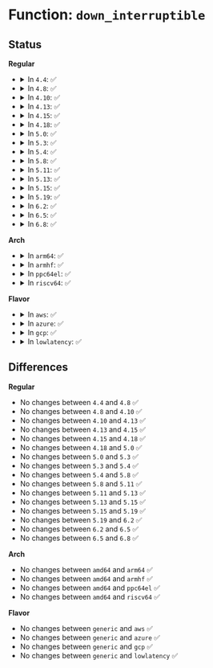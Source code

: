 # Function: <code>down_interruptible</code>

## Status
<b>Regular</b>
<ul>
<li>
<details>
<summary>In <code>4.4</code>: ✅</summary>

```c
int down_interruptible(struct semaphore *sem);
```

**Collision:** Unique Global

**Inline:** No

**Transformation:** False

**Instances:**

```
In kernel/locking/semaphore.c (ffffffff810c9e30)
Location: kernel/locking/semaphore.c:75
Inline: False
```
**Symbols:**

```
ffffffff810c9e30-ffffffff810c9e84: down_interruptible (STB_GLOBAL)
```
</details>
</li>
<li>
<details>
<summary>In <code>4.8</code>: ✅</summary>

```c
int down_interruptible(struct semaphore *sem);
```

**Collision:** Unique Global

**Inline:** No

**Transformation:** False

**Instances:**

```
In kernel/locking/semaphore.c (ffffffff810ce7b0)
Location: kernel/locking/semaphore.c:75
Inline: False
```
**Symbols:**

```
ffffffff810ce7b0-ffffffff810ce804: down_interruptible (STB_GLOBAL)
```
</details>
</li>
<li>
<details>
<summary>In <code>4.10</code>: ✅</summary>

```c
int down_interruptible(struct semaphore *sem);
```

**Collision:** Unique Global

**Inline:** No

**Transformation:** False

**Instances:**

```
In kernel/locking/semaphore.c (ffffffff810d53f0)
Location: kernel/locking/semaphore.c:75
Inline: False
Direct callers:
  - drivers/firmware/efi/vars.c:efivars_unregister
  - drivers/firmware/efi/vars.c:efivar_entry_set_get_size
  - drivers/firmware/efi/vars.c:efivar_entry_get
  - drivers/firmware/efi/vars.c:efivar_entry_size
  - drivers/firmware/efi/vars.c:efivar_entry_set_safe
  - drivers/firmware/efi/vars.c:efivar_entry_set
  - drivers/firmware/efi/vars.c:efivar_entry_remove
  - drivers/firmware/efi/vars.c:efivar_entry_add
  - drivers/firmware/efi/vars.c:efivar_init
  - drivers/firmware/efi/vars.c:efivar_init
  - drivers/firmware/efi/vars.c:efivar_init
  - drivers/firmware/efi/vars.c:efivar_init
  - drivers/firmware/efi/vars.c:efivar_init
  - drivers/firmware/efi/runtime-wrappers.c:virt_efi_reset_system
```
**Symbols:**

```
ffffffff810d53f0-ffffffff810d5444: down_interruptible (STB_GLOBAL)
```
</details>
</li>
<li>
<details>
<summary>In <code>4.13</code>: ✅</summary>

```c
int down_interruptible(struct semaphore *sem);
```

**Collision:** Unique Global

**Inline:** No

**Transformation:** False

**Instances:**

```
In kernel/locking/semaphore.c (ffffffff810d43c0)
Location: kernel/locking/semaphore.c:76
Inline: False
Direct callers:
  - drivers/firmware/efi/vars.c:efivars_unregister
  - drivers/firmware/efi/vars.c:efivar_entry_set_get_size
  - drivers/firmware/efi/vars.c:efivar_entry_get
  - drivers/firmware/efi/vars.c:efivar_entry_size
  - drivers/firmware/efi/vars.c:efivar_entry_set_safe
  - drivers/firmware/efi/vars.c:efivar_entry_set
  - drivers/firmware/efi/vars.c:efivar_entry_remove
  - drivers/firmware/efi/vars.c:efivar_entry_add
  - drivers/firmware/efi/vars.c:efivar_init
  - drivers/firmware/efi/vars.c:efivar_init
  - drivers/firmware/efi/vars.c:efivar_init
  - drivers/firmware/efi/vars.c:efivar_init
  - drivers/firmware/efi/runtime-wrappers.c:virt_efi_reset_system
```
**Symbols:**

```
ffffffff810d43c0-ffffffff810d4414: down_interruptible (STB_GLOBAL)
```
</details>
</li>
<li>
<details>
<summary>In <code>4.15</code>: ✅</summary>

```c
int down_interruptible(struct semaphore *sem);
```

**Collision:** Unique Global

**Inline:** No

**Transformation:** False

**Instances:**

```
In kernel/locking/semaphore.c (ffffffff810dc380)
Location: kernel/locking/semaphore.c:76
Inline: False
Direct callers:
  - drivers/firmware/efi/vars.c:efivars_unregister
  - drivers/firmware/efi/vars.c:efivar_entry_set_get_size
  - drivers/firmware/efi/vars.c:efivar_entry_get
  - drivers/firmware/efi/vars.c:efivar_entry_size
  - drivers/firmware/efi/vars.c:efivar_entry_set_safe
  - drivers/firmware/efi/vars.c:efivar_entry_set
  - drivers/firmware/efi/vars.c:efivar_entry_remove
  - drivers/firmware/efi/vars.c:efivar_entry_add
  - drivers/firmware/efi/vars.c:efivar_init
  - drivers/firmware/efi/vars.c:efivar_init
  - drivers/firmware/efi/vars.c:efivar_init
  - drivers/firmware/efi/vars.c:efivar_init
  - drivers/firmware/efi/runtime-wrappers.c:virt_efi_reset_system
```
**Symbols:**

```
ffffffff810dc380-ffffffff810dc3d4: down_interruptible (STB_GLOBAL)
```
</details>
</li>
<li>
<details>
<summary>In <code>4.18</code>: ✅</summary>

```c
int down_interruptible(struct semaphore *sem);
```

**Collision:** Unique Global

**Inline:** No

**Transformation:** False

**Instances:**

```
In kernel/locking/semaphore.c (ffffffff810e4960)
Location: kernel/locking/semaphore.c:76
Inline: False
Direct callers:
  - drivers/firmware/efi/vars.c:efivars_unregister
  - drivers/firmware/efi/vars.c:efivar_entry_set_get_size
  - drivers/firmware/efi/vars.c:efivar_entry_get
  - drivers/firmware/efi/vars.c:efivar_entry_size
  - drivers/firmware/efi/vars.c:efivar_entry_set_safe
  - drivers/firmware/efi/vars.c:efivar_entry_set
  - drivers/firmware/efi/vars.c:efivar_entry_remove
  - drivers/firmware/efi/vars.c:efivar_entry_add
  - drivers/firmware/efi/vars.c:efivar_init
  - drivers/firmware/efi/vars.c:efivar_init
  - drivers/firmware/efi/vars.c:efivar_init
  - drivers/firmware/efi/vars.c:efivar_init
  - drivers/firmware/efi/vars.c:efivar_init
  - drivers/firmware/efi/runtime-wrappers.c:virt_efi_reset_system
```
**Symbols:**

```
ffffffff810e4960-ffffffff810e49b4: down_interruptible (STB_GLOBAL)
```
</details>
</li>
<li>
<details>
<summary>In <code>5.0</code>: ✅</summary>

```c
int down_interruptible(struct semaphore *sem);
```

**Collision:** Unique Global

**Inline:** No

**Transformation:** False

**Instances:**

```
In kernel/locking/semaphore.c (ffffffff810eff50)
Location: kernel/locking/semaphore.c:76
Inline: False
Direct callers:
  - kernel/seccomp.c:seccomp_notify_ioctl
  - fs/pstore/platform.c:pstore_dump
  - drivers/firmware/efi/vars.c:efivars_unregister
  - drivers/firmware/efi/vars.c:efivar_entry_set_get_size
  - drivers/firmware/efi/vars.c:efivar_entry_get
  - drivers/firmware/efi/vars.c:efivar_entry_size
  - drivers/firmware/efi/vars.c:efivar_entry_set_safe
  - drivers/firmware/efi/vars.c:efivar_entry_set
  - drivers/firmware/efi/vars.c:efivar_entry_remove
  - drivers/firmware/efi/vars.c:efivar_entry_add
  - drivers/firmware/efi/vars.c:efivar_init
  - drivers/firmware/efi/vars.c:efivar_init
  - drivers/firmware/efi/vars.c:efivar_init
  - drivers/firmware/efi/vars.c:efivar_init
  - drivers/firmware/efi/vars.c:efivar_init
  - drivers/firmware/efi/runtime-wrappers.c:virt_efi_query_capsule_caps
  - drivers/firmware/efi/runtime-wrappers.c:virt_efi_update_capsule
  - drivers/firmware/efi/runtime-wrappers.c:virt_efi_reset_system
  - drivers/firmware/efi/runtime-wrappers.c:virt_efi_get_next_high_mono_count
  - drivers/firmware/efi/runtime-wrappers.c:virt_efi_query_variable_info
  - drivers/firmware/efi/runtime-wrappers.c:virt_efi_set_variable
  - drivers/firmware/efi/runtime-wrappers.c:virt_efi_get_next_variable
  - drivers/firmware/efi/runtime-wrappers.c:virt_efi_get_variable
  - drivers/firmware/efi/runtime-wrappers.c:virt_efi_set_wakeup_time
  - drivers/firmware/efi/runtime-wrappers.c:virt_efi_get_wakeup_time
  - drivers/firmware/efi/runtime-wrappers.c:virt_efi_set_time
  - drivers/firmware/efi/runtime-wrappers.c:virt_efi_get_time
```
**Symbols:**

```
ffffffff810eff50-ffffffff810effa4: down_interruptible (STB_GLOBAL)
```
</details>
</li>
<li>
<details>
<summary>In <code>5.3</code>: ✅</summary>

```c
int down_interruptible(struct semaphore *sem);
```

**Collision:** Unique Global

**Inline:** No

**Transformation:** False

**Instances:**

```
In kernel/locking/semaphore.c (ffffffff810f7a30)
Location: kernel/locking/semaphore.c:75
Inline: False
Direct callers:
  - kernel/seccomp.c:seccomp_notify_ioctl
  - fs/pstore/platform.c:pstore_dump
  - drivers/firmware/efi/vars.c:efivars_unregister
  - drivers/firmware/efi/vars.c:efivar_entry_set_get_size
  - drivers/firmware/efi/vars.c:efivar_entry_get
  - drivers/firmware/efi/vars.c:efivar_entry_size
  - drivers/firmware/efi/vars.c:efivar_entry_set_safe
  - drivers/firmware/efi/vars.c:efivar_entry_set
  - drivers/firmware/efi/vars.c:efivar_entry_remove
  - drivers/firmware/efi/vars.c:efivar_entry_add
  - drivers/firmware/efi/vars.c:efivar_init
  - drivers/firmware/efi/vars.c:efivar_init
  - drivers/firmware/efi/vars.c:efivar_init
  - drivers/firmware/efi/vars.c:efivar_init
  - drivers/firmware/efi/vars.c:efivar_init
  - drivers/firmware/efi/runtime-wrappers.c:virt_efi_query_capsule_caps
  - drivers/firmware/efi/runtime-wrappers.c:virt_efi_update_capsule
  - drivers/firmware/efi/runtime-wrappers.c:virt_efi_reset_system
  - drivers/firmware/efi/runtime-wrappers.c:virt_efi_get_next_high_mono_count
  - drivers/firmware/efi/runtime-wrappers.c:virt_efi_query_variable_info
  - drivers/firmware/efi/runtime-wrappers.c:virt_efi_set_variable
  - drivers/firmware/efi/runtime-wrappers.c:virt_efi_get_next_variable
  - drivers/firmware/efi/runtime-wrappers.c:virt_efi_get_variable
  - drivers/firmware/efi/runtime-wrappers.c:virt_efi_set_wakeup_time
  - drivers/firmware/efi/runtime-wrappers.c:virt_efi_get_wakeup_time
  - drivers/firmware/efi/runtime-wrappers.c:virt_efi_set_time
  - drivers/firmware/efi/runtime-wrappers.c:virt_efi_get_time
```
**Symbols:**

```
ffffffff810f7a30-ffffffff810f7a8a: down_interruptible (STB_GLOBAL)
```
</details>
</li>
<li>
<details>
<summary>In <code>5.4</code>: ✅</summary>

```c
int down_interruptible(struct semaphore *sem);
```

**Collision:** Unique Global

**Inline:** No

**Transformation:** False

**Instances:**

```
In kernel/locking/semaphore.c (ffffffff81103860)
Location: kernel/locking/semaphore.c:75
Inline: False
Direct callers:
  - arch/x86/platform/uv/bios_uv.c:uv_bios_call_irqsave
  - arch/x86/platform/uv/bios_uv.c:uv_bios_call
  - kernel/seccomp.c:seccomp_notify_ioctl
  - fs/pstore/platform.c:pstore_dump
  - drivers/firmware/efi/vars.c:efivars_unregister
  - drivers/firmware/efi/vars.c:efivar_entry_set_get_size
  - drivers/firmware/efi/vars.c:efivar_entry_get
  - drivers/firmware/efi/vars.c:efivar_entry_size
  - drivers/firmware/efi/vars.c:efivar_entry_set_safe
  - drivers/firmware/efi/vars.c:efivar_entry_set
  - drivers/firmware/efi/vars.c:efivar_entry_remove
  - drivers/firmware/efi/vars.c:efivar_entry_add
  - drivers/firmware/efi/vars.c:efivar_init
  - drivers/firmware/efi/vars.c:efivar_init
  - drivers/firmware/efi/vars.c:efivar_init
  - drivers/firmware/efi/vars.c:efivar_init
  - drivers/firmware/efi/vars.c:efivar_init
  - drivers/firmware/efi/runtime-wrappers.c:virt_efi_query_capsule_caps
  - drivers/firmware/efi/runtime-wrappers.c:virt_efi_update_capsule
  - drivers/firmware/efi/runtime-wrappers.c:virt_efi_reset_system
  - drivers/firmware/efi/runtime-wrappers.c:virt_efi_get_next_high_mono_count
  - drivers/firmware/efi/runtime-wrappers.c:virt_efi_query_variable_info
  - drivers/firmware/efi/runtime-wrappers.c:virt_efi_set_variable
  - drivers/firmware/efi/runtime-wrappers.c:virt_efi_get_next_variable
  - drivers/firmware/efi/runtime-wrappers.c:virt_efi_get_variable
  - drivers/firmware/efi/runtime-wrappers.c:virt_efi_set_wakeup_time
  - drivers/firmware/efi/runtime-wrappers.c:virt_efi_get_wakeup_time
  - drivers/firmware/efi/runtime-wrappers.c:virt_efi_set_time
  - drivers/firmware/efi/runtime-wrappers.c:virt_efi_get_time
```
**Symbols:**

```
ffffffff81103860-ffffffff811038ba: down_interruptible (STB_GLOBAL)
```
</details>
</li>
<li>
<details>
<summary>In <code>5.8</code>: ✅</summary>

```c
int down_interruptible(struct semaphore *sem);
```

**Collision:** Unique Global

**Inline:** No

**Transformation:** False

**Instances:**

```
In kernel/locking/semaphore.c (ffffffff8110e3b0)
Location: kernel/locking/semaphore.c:75
Inline: False
Direct callers:
  - arch/x86/platform/uv/bios_uv.c:uv_bios_set_legacy_vga_target
  - arch/x86/platform/uv/bios_uv.c:uv_bios_freq_base
  - kernel/seccomp.c:seccomp_notify_recv
  - fs/pstore/platform.c:pstore_dump
  - drivers/firmware/efi/vars.c:efivars_unregister
  - drivers/firmware/efi/vars.c:efivar_entry_set_get_size
  - drivers/firmware/efi/vars.c:efivar_entry_get
  - drivers/firmware/efi/vars.c:efivar_entry_size
  - drivers/firmware/efi/vars.c:efivar_entry_set_safe
  - drivers/firmware/efi/vars.c:efivar_entry_set
  - drivers/firmware/efi/vars.c:efivar_entry_delete
  - drivers/firmware/efi/vars.c:efivar_entry_remove
  - drivers/firmware/efi/vars.c:efivar_entry_add
  - drivers/firmware/efi/vars.c:efivar_init
  - drivers/firmware/efi/vars.c:efivar_init
  - drivers/firmware/efi/vars.c:efivar_init
  - drivers/firmware/efi/vars.c:efivar_init
  - drivers/firmware/efi/vars.c:efivar_init
  - drivers/firmware/efi/runtime-wrappers.c:virt_efi_query_capsule_caps
  - drivers/firmware/efi/runtime-wrappers.c:virt_efi_update_capsule
  - drivers/firmware/efi/runtime-wrappers.c:virt_efi_reset_system
  - drivers/firmware/efi/runtime-wrappers.c:virt_efi_query_variable_info
  - drivers/firmware/efi/runtime-wrappers.c:virt_efi_set_variable
  - drivers/firmware/efi/runtime-wrappers.c:virt_efi_set_wakeup_time
```
**Symbols:**

```
ffffffff8110e3b0-ffffffff8110e40a: down_interruptible (STB_GLOBAL)
```
</details>
</li>
<li>
<details>
<summary>In <code>5.11</code>: ✅</summary>

```c
int down_interruptible(struct semaphore *sem);
```

**Collision:** Unique Global

**Inline:** No

**Transformation:** False

**Instances:**

```
In kernel/locking/semaphore.c (ffffffff8110b670)
Location: kernel/locking/semaphore.c:75
Inline: False
Direct callers:
  - arch/x86/platform/uv/bios_uv.c:uv_bios_get_pci_topology
  - arch/x86/platform/uv/bios_uv.c:uv_bios_get_geoinfo
  - arch/x86/platform/uv/bios_uv.c:uv_bios_enum_ports
  - arch/x86/platform/uv/bios_uv.c:uv_bios_enum_objs
  - arch/x86/platform/uv/bios_uv.c:uv_bios_obj_count
  - arch/x86/platform/uv/bios_uv.c:uv_bios_install_heap
  - arch/x86/platform/uv/bios_uv.c:uv_bios_get_heapsize
  - arch/x86/platform/uv/bios_uv.c:uv_bios_get_master_nasid
  - arch/x86/platform/uv/bios_uv.c:uv_bios_set_legacy_vga_target
  - arch/x86/platform/uv/bios_uv.c:uv_bios_freq_base
  - kernel/seccomp.c:seccomp_notify_recv
  - fs/pstore/platform.c:pstore_dump
  - drivers/firmware/efi/vars.c:efivars_unregister
  - drivers/firmware/efi/vars.c:efivar_entry_set_get_size
  - drivers/firmware/efi/vars.c:efivar_entry_get
  - drivers/firmware/efi/vars.c:efivar_entry_size
  - drivers/firmware/efi/vars.c:efivar_entry_set_safe
  - drivers/firmware/efi/vars.c:efivar_entry_set
  - drivers/firmware/efi/vars.c:efivar_entry_delete
  - drivers/firmware/efi/vars.c:efivar_entry_remove
  - drivers/firmware/efi/vars.c:efivar_entry_add
  - drivers/firmware/efi/vars.c:efivar_init
  - drivers/firmware/efi/vars.c:efivar_init
  - drivers/firmware/efi/vars.c:efivar_init
  - drivers/firmware/efi/vars.c:efivar_init
  - drivers/firmware/efi/vars.c:efivar_init
  - drivers/firmware/efi/runtime-wrappers.c:virt_efi_query_capsule_caps
  - drivers/firmware/efi/runtime-wrappers.c:virt_efi_update_capsule
  - drivers/firmware/efi/runtime-wrappers.c:virt_efi_reset_system
  - drivers/firmware/efi/runtime-wrappers.c:virt_efi_query_variable_info
  - drivers/firmware/efi/runtime-wrappers.c:virt_efi_set_variable
  - drivers/firmware/efi/runtime-wrappers.c:virt_efi_set_wakeup_time
```
**Symbols:**

```
ffffffff8110b670-ffffffff8110b6ca: down_interruptible (STB_GLOBAL)
```
</details>
</li>
<li>
<details>
<summary>In <code>5.13</code>: ✅</summary>

```c
int down_interruptible(struct semaphore *sem);
```

**Collision:** Unique Global

**Inline:** No

**Transformation:** False

**Instances:**

```
In kernel/locking/semaphore.c (ffffffff8110d3d0)
Location: kernel/locking/semaphore.c:75
Inline: False
Direct callers:
  - arch/x86/platform/uv/bios_uv.c:uv_bios_get_pci_topology
  - arch/x86/platform/uv/bios_uv.c:uv_bios_get_geoinfo
  - arch/x86/platform/uv/bios_uv.c:uv_bios_enum_ports
  - arch/x86/platform/uv/bios_uv.c:uv_bios_enum_objs
  - arch/x86/platform/uv/bios_uv.c:uv_bios_obj_count
  - arch/x86/platform/uv/bios_uv.c:uv_bios_install_heap
  - arch/x86/platform/uv/bios_uv.c:uv_bios_get_heapsize
  - arch/x86/platform/uv/bios_uv.c:uv_bios_get_master_nasid
  - arch/x86/platform/uv/bios_uv.c:uv_bios_set_legacy_vga_target
  - arch/x86/platform/uv/bios_uv.c:uv_bios_freq_base
  - kernel/seccomp.c:seccomp_notify_recv
  - fs/pstore/platform.c:pstore_dump
  - drivers/firmware/efi/vars.c:efivars_unregister
  - drivers/firmware/efi/vars.c:efivar_entry_set_get_size
  - drivers/firmware/efi/vars.c:efivar_entry_get
  - drivers/firmware/efi/vars.c:efivar_entry_size
  - drivers/firmware/efi/vars.c:efivar_entry_set_safe
  - drivers/firmware/efi/vars.c:efivar_entry_set
  - drivers/firmware/efi/vars.c:efivar_entry_delete
  - drivers/firmware/efi/vars.c:efivar_entry_remove
  - drivers/firmware/efi/vars.c:efivar_entry_add
  - drivers/firmware/efi/vars.c:efivar_init
  - drivers/firmware/efi/vars.c:efivar_init
  - drivers/firmware/efi/vars.c:efivar_init
  - drivers/firmware/efi/vars.c:efivar_init
  - drivers/firmware/efi/vars.c:efivar_init
  - drivers/firmware/efi/runtime-wrappers.c:virt_efi_query_capsule_caps
  - drivers/firmware/efi/runtime-wrappers.c:virt_efi_update_capsule
  - drivers/firmware/efi/runtime-wrappers.c:virt_efi_reset_system
  - drivers/firmware/efi/runtime-wrappers.c:virt_efi_query_variable_info
  - drivers/firmware/efi/runtime-wrappers.c:virt_efi_set_variable
  - drivers/firmware/efi/runtime-wrappers.c:virt_efi_set_wakeup_time
```
**Symbols:**

```
ffffffff8110d3d0-ffffffff8110d42a: down_interruptible (STB_GLOBAL)
```
</details>
</li>
<li>
<details>
<summary>In <code>5.15</code>: ✅</summary>

```c
int down_interruptible(struct semaphore *sem);
```

**Collision:** Unique Global

**Inline:** No

**Transformation:** False

**Instances:**

```
In kernel/locking/semaphore.c (ffffffff8112cc00)
Location: kernel/locking/semaphore.c:76
Inline: False
Direct callers:
  - arch/x86/platform/uv/bios_uv.c:uv_bios_get_pci_topology
  - arch/x86/platform/uv/bios_uv.c:uv_bios_get_geoinfo
  - arch/x86/platform/uv/bios_uv.c:uv_bios_enum_ports
  - arch/x86/platform/uv/bios_uv.c:uv_bios_enum_objs
  - arch/x86/platform/uv/bios_uv.c:uv_bios_obj_count
  - arch/x86/platform/uv/bios_uv.c:uv_bios_install_heap
  - arch/x86/platform/uv/bios_uv.c:uv_bios_get_heapsize
  - arch/x86/platform/uv/bios_uv.c:uv_bios_get_master_nasid
  - arch/x86/platform/uv/bios_uv.c:uv_bios_set_legacy_vga_target
  - arch/x86/platform/uv/bios_uv.c:uv_bios_freq_base
  - kernel/seccomp.c:seccomp_notify_recv
  - fs/pstore/platform.c:pstore_dump
  - drivers/firmware/efi/vars.c:efivars_unregister
  - drivers/firmware/efi/vars.c:efivar_entry_set_get_size
  - drivers/firmware/efi/vars.c:efivar_entry_get
  - drivers/firmware/efi/vars.c:efivar_entry_size
  - drivers/firmware/efi/vars.c:efivar_entry_set_safe
  - drivers/firmware/efi/vars.c:efivar_entry_set
  - drivers/firmware/efi/vars.c:efivar_entry_delete
  - drivers/firmware/efi/vars.c:efivar_entry_remove
  - drivers/firmware/efi/vars.c:efivar_entry_add
  - drivers/firmware/efi/vars.c:efivar_init
  - drivers/firmware/efi/vars.c:efivar_init
  - drivers/firmware/efi/vars.c:efivar_init
  - drivers/firmware/efi/vars.c:efivar_init
  - drivers/firmware/efi/vars.c:efivar_init
  - drivers/firmware/efi/runtime-wrappers.c:virt_efi_query_capsule_caps
  - drivers/firmware/efi/runtime-wrappers.c:virt_efi_update_capsule
  - drivers/firmware/efi/runtime-wrappers.c:virt_efi_query_variable_info
  - drivers/firmware/efi/runtime-wrappers.c:virt_efi_set_variable
  - drivers/firmware/efi/runtime-wrappers.c:virt_efi_set_wakeup_time
```
**Symbols:**

```
ffffffff8112cc00-ffffffff8112cc62: down_interruptible (STB_GLOBAL)
```
</details>
</li>
<li>
<details>
<summary>In <code>5.19</code>: ✅</summary>

```c
int down_interruptible(struct semaphore *sem);
```

**Collision:** Unique Global

**Inline:** No

**Transformation:** False

**Instances:**

```
In kernel/locking/semaphore.c (ffffffff8114de90)
Location: kernel/locking/semaphore.c:77
Inline: False
Direct callers:
  - arch/x86/kernel/cpu/intel.c:split_lock_warn
  - arch/x86/platform/uv/bios_uv.c:uv_bios_get_pci_topology
  - arch/x86/platform/uv/bios_uv.c:uv_bios_get_geoinfo
  - arch/x86/platform/uv/bios_uv.c:uv_bios_enum_ports
  - arch/x86/platform/uv/bios_uv.c:uv_bios_enum_objs
  - arch/x86/platform/uv/bios_uv.c:uv_bios_obj_count
  - arch/x86/platform/uv/bios_uv.c:uv_bios_install_heap
  - arch/x86/platform/uv/bios_uv.c:uv_bios_get_heapsize
  - arch/x86/platform/uv/bios_uv.c:uv_bios_get_master_nasid
  - arch/x86/platform/uv/bios_uv.c:uv_bios_set_legacy_vga_target
  - arch/x86/platform/uv/bios_uv.c:uv_bios_freq_base
  - kernel/seccomp.c:seccomp_notify_recv
  - drivers/firmware/efi/vars.c:efivars_unregister
  - drivers/firmware/efi/vars.c:efivar_entry_set_get_size
  - drivers/firmware/efi/vars.c:efivar_entry_get
  - drivers/firmware/efi/vars.c:efivar_entry_size
  - drivers/firmware/efi/vars.c:efivar_entry_set_safe
  - drivers/firmware/efi/vars.c:efivar_entry_set
  - drivers/firmware/efi/vars.c:efivar_entry_delete
  - drivers/firmware/efi/vars.c:efivar_entry_remove
  - drivers/firmware/efi/vars.c:efivar_entry_add
  - drivers/firmware/efi/vars.c:efivar_init
  - drivers/firmware/efi/vars.c:efivar_init
  - drivers/firmware/efi/vars.c:efivar_init
  - drivers/firmware/efi/vars.c:efivar_init
  - drivers/firmware/efi/vars.c:efivar_init
  - drivers/firmware/efi/runtime-wrappers.c:virt_efi_query_capsule_caps
  - drivers/firmware/efi/runtime-wrappers.c:virt_efi_update_capsule
  - drivers/firmware/efi/runtime-wrappers.c:virt_efi_get_next_high_mono_count
  - drivers/firmware/efi/runtime-wrappers.c:virt_efi_query_variable_info
  - drivers/firmware/efi/runtime-wrappers.c:virt_efi_set_variable
  - drivers/firmware/efi/runtime-wrappers.c:virt_efi_get_next_variable
  - drivers/firmware/efi/runtime-wrappers.c:virt_efi_get_variable
  - drivers/firmware/efi/runtime-wrappers.c:virt_efi_set_wakeup_time
  - drivers/firmware/efi/runtime-wrappers.c:virt_efi_get_wakeup_time
  - drivers/firmware/efi/runtime-wrappers.c:virt_efi_set_time
  - drivers/firmware/efi/runtime-wrappers.c:virt_efi_get_time
```
**Symbols:**

```
ffffffff8114de90-ffffffff8114def6: down_interruptible (STB_GLOBAL)
```
</details>
</li>
<li>
<details>
<summary>In <code>6.2</code>: ✅</summary>

```c
int down_interruptible(struct semaphore *sem);
```

**Collision:** Unique Global

**Inline:** No

**Transformation:** False

**Instances:**

```
In kernel/locking/semaphore.c (ffffffff820d06a0)
Location: kernel/locking/semaphore.c:77
Inline: False
Direct callers:
  - arch/x86/kernel/cpu/intel.c:split_lock_warn
  - arch/x86/platform/uv/bios_uv.c:uv_bios_get_pci_topology
  - arch/x86/platform/uv/bios_uv.c:uv_bios_get_geoinfo
  - arch/x86/platform/uv/bios_uv.c:uv_bios_enum_ports
  - arch/x86/platform/uv/bios_uv.c:uv_bios_enum_objs
  - arch/x86/platform/uv/bios_uv.c:uv_bios_obj_count
  - arch/x86/platform/uv/bios_uv.c:uv_bios_install_heap
  - arch/x86/platform/uv/bios_uv.c:uv_bios_get_heapsize
  - arch/x86/platform/uv/bios_uv.c:uv_bios_get_master_nasid
  - arch/x86/platform/uv/bios_uv.c:uv_bios_set_legacy_vga_target
  - arch/x86/platform/uv/bios_uv.c:uv_bios_freq_base
  - kernel/seccomp.c:seccomp_notify_recv
  - drivers/firmware/efi/vars.c:efivars_unregister
  - drivers/firmware/efi/vars.c:efivars_register
  - drivers/firmware/efi/runtime-wrappers.c:virt_efi_query_capsule_caps
  - drivers/firmware/efi/runtime-wrappers.c:virt_efi_update_capsule
  - drivers/firmware/efi/runtime-wrappers.c:virt_efi_get_next_high_mono_count
  - drivers/firmware/efi/runtime-wrappers.c:virt_efi_query_variable_info
  - drivers/firmware/efi/runtime-wrappers.c:virt_efi_set_variable
  - drivers/firmware/efi/runtime-wrappers.c:virt_efi_get_next_variable
  - drivers/firmware/efi/runtime-wrappers.c:virt_efi_get_variable
  - drivers/firmware/efi/runtime-wrappers.c:virt_efi_set_wakeup_time
  - drivers/firmware/efi/runtime-wrappers.c:virt_efi_get_wakeup_time
  - drivers/firmware/efi/runtime-wrappers.c:virt_efi_set_time
  - drivers/firmware/efi/runtime-wrappers.c:virt_efi_get_time
```
**Symbols:**

```
ffffffff820d06a0-ffffffff820d0706: down_interruptible (STB_GLOBAL)
```
</details>
</li>
<li>
<details>
<summary>In <code>6.5</code>: ✅</summary>

```c
int down_interruptible(struct semaphore *sem);
```

**Collision:** Unique Global

**Inline:** No

**Transformation:** False

**Instances:**

```
In kernel/locking/semaphore.c (ffffffff82154a30)
Location: kernel/locking/semaphore.c:77
Inline: False
Direct callers:
  - arch/x86/kernel/cpu/intel.c:split_lock_warn
  - arch/x86/platform/uv/bios_uv.c:uv_bios_get_pci_topology
  - arch/x86/platform/uv/bios_uv.c:uv_bios_get_geoinfo
  - arch/x86/platform/uv/bios_uv.c:uv_bios_enum_ports
  - arch/x86/platform/uv/bios_uv.c:uv_bios_enum_objs
  - arch/x86/platform/uv/bios_uv.c:uv_bios_obj_count
  - arch/x86/platform/uv/bios_uv.c:uv_bios_install_heap
  - arch/x86/platform/uv/bios_uv.c:uv_bios_get_heapsize
  - arch/x86/platform/uv/bios_uv.c:uv_bios_get_master_nasid
  - arch/x86/platform/uv/bios_uv.c:uv_bios_set_legacy_vga_target
  - arch/x86/platform/uv/bios_uv.c:uv_bios_freq_base
  - kernel/seccomp.c:seccomp_notify_recv
  - drivers/firmware/efi/vars.c:efivars_unregister
  - drivers/firmware/efi/vars.c:efivars_register
  - drivers/firmware/efi/runtime-wrappers.c:virt_efi_query_capsule_caps
  - drivers/firmware/efi/runtime-wrappers.c:virt_efi_update_capsule
  - drivers/firmware/efi/runtime-wrappers.c:virt_efi_get_next_high_mono_count
  - drivers/firmware/efi/runtime-wrappers.c:virt_efi_query_variable_info
  - drivers/firmware/efi/runtime-wrappers.c:virt_efi_set_variable
  - drivers/firmware/efi/runtime-wrappers.c:virt_efi_get_next_variable
  - drivers/firmware/efi/runtime-wrappers.c:virt_efi_get_variable
  - drivers/firmware/efi/runtime-wrappers.c:virt_efi_set_wakeup_time
  - drivers/firmware/efi/runtime-wrappers.c:virt_efi_get_wakeup_time
  - drivers/firmware/efi/runtime-wrappers.c:virt_efi_set_time
  - drivers/firmware/efi/runtime-wrappers.c:virt_efi_get_time
```
**Symbols:**

```
ffffffff82154a30-ffffffff82154a96: down_interruptible (STB_GLOBAL)
```
</details>
</li>
<li>
<details>
<summary>In <code>6.8</code>: ✅</summary>

```c
int down_interruptible(struct semaphore *sem);
```

**Collision:** Unique Global

**Inline:** No

**Transformation:** False

**Instances:**

```
In kernel/locking/semaphore.c (ffffffff82237870)
Location: kernel/locking/semaphore.c:77
Inline: False
Direct callers:
  - arch/x86/kernel/cpu/intel.c:split_lock_warn
  - arch/x86/platform/uv/bios_uv.c:uv_bios_get_pci_topology
  - arch/x86/platform/uv/bios_uv.c:uv_bios_get_geoinfo
  - arch/x86/platform/uv/bios_uv.c:uv_bios_enum_ports
  - arch/x86/platform/uv/bios_uv.c:uv_bios_enum_objs
  - arch/x86/platform/uv/bios_uv.c:uv_bios_obj_count
  - arch/x86/platform/uv/bios_uv.c:uv_bios_install_heap
  - arch/x86/platform/uv/bios_uv.c:uv_bios_get_heapsize
  - arch/x86/platform/uv/bios_uv.c:uv_bios_get_master_nasid
  - arch/x86/platform/uv/bios_uv.c:uv_bios_set_legacy_vga_target
  - arch/x86/platform/uv/bios_uv.c:uv_bios_freq_base
  - drivers/firmware/efi/vars.c:efivars_unregister
  - drivers/firmware/efi/vars.c:efivars_register
  - drivers/firmware/efi/runtime-wrappers.c:efi_call_acpi_prm_handler
```
**Symbols:**

```
ffffffff82237870-ffffffff822378d6: down_interruptible (STB_GLOBAL)
```
</details>
</li>
</ul>
<b>Arch</b>
<ul>
<li>
<details>
<summary>In <code>arm64</code>: ✅</summary>

```c
int down_interruptible(struct semaphore *sem);
```

**Collision:** Unique Global

**Inline:** No

**Transformation:** False

**Instances:**

```
In kernel/locking/semaphore.c (ffff800010168c30)
Location: kernel/locking/semaphore.c:75
Inline: False
Direct callers:
  - kernel/seccomp.c:seccomp_notify_ioctl
  - fs/pstore/platform.c:pstore_dump
  - drivers/firmware/efi/vars.c:efivars_unregister
  - drivers/firmware/efi/vars.c:efivar_entry_set_get_size
  - drivers/firmware/efi/vars.c:efivar_entry_get
  - drivers/firmware/efi/vars.c:efivar_entry_size
  - drivers/firmware/efi/vars.c:efivar_entry_set_safe
  - drivers/firmware/efi/vars.c:efivar_entry_set
  - drivers/firmware/efi/vars.c:efivar_entry_remove
  - drivers/firmware/efi/vars.c:efivar_entry_add
  - drivers/firmware/efi/vars.c:efivar_init
  - drivers/firmware/efi/vars.c:efivar_init
  - drivers/firmware/efi/vars.c:efivar_init
  - drivers/firmware/efi/vars.c:efivar_init
  - drivers/firmware/efi/vars.c:efivar_init
  - drivers/firmware/efi/runtime-wrappers.c:virt_efi_query_capsule_caps
  - drivers/firmware/efi/runtime-wrappers.c:virt_efi_update_capsule
  - drivers/firmware/efi/runtime-wrappers.c:virt_efi_reset_system
  - drivers/firmware/efi/runtime-wrappers.c:virt_efi_get_next_high_mono_count
  - drivers/firmware/efi/runtime-wrappers.c:virt_efi_query_variable_info
  - drivers/firmware/efi/runtime-wrappers.c:virt_efi_set_variable
  - drivers/firmware/efi/runtime-wrappers.c:virt_efi_get_next_variable
  - drivers/firmware/efi/runtime-wrappers.c:virt_efi_get_variable
  - drivers/firmware/efi/runtime-wrappers.c:virt_efi_set_wakeup_time
  - drivers/firmware/efi/runtime-wrappers.c:virt_efi_get_wakeup_time
  - drivers/firmware/efi/runtime-wrappers.c:virt_efi_set_time
  - drivers/firmware/efi/runtime-wrappers.c:virt_efi_get_time
```
**Symbols:**

```
ffff800010168c30-ffff800010168ce8: down_interruptible (STB_GLOBAL)
```
</details>
</li>
<li>
<details>
<summary>In <code>armhf</code>: ✅</summary>

```c
int down_interruptible(struct semaphore *sem);
```

**Collision:** Unique Global

**Inline:** No

**Transformation:** False

**Instances:**

```
In kernel/locking/semaphore.c (c03b5150)
Location: kernel/locking/semaphore.c:75
Inline: False
Direct callers:
  - kernel/seccomp.c:seccomp_notify_ioctl
  - fs/pstore/platform.c:pstore_dump
  - drivers/firmware/efi/vars.c:efivars_unregister
  - drivers/firmware/efi/vars.c:efivar_entry_set_get_size
  - drivers/firmware/efi/vars.c:efivar_entry_get
  - drivers/firmware/efi/vars.c:efivar_entry_size
  - drivers/firmware/efi/vars.c:efivar_entry_set_safe
  - drivers/firmware/efi/vars.c:efivar_entry_set
  - drivers/firmware/efi/vars.c:efivar_entry_remove
  - drivers/firmware/efi/vars.c:efivar_entry_add
  - drivers/firmware/efi/vars.c:efivar_init
  - drivers/firmware/efi/vars.c:efivar_init
  - drivers/firmware/efi/vars.c:efivar_init
  - drivers/firmware/efi/vars.c:efivar_init
  - drivers/firmware/efi/vars.c:efivar_init
  - drivers/firmware/efi/runtime-wrappers.c:virt_efi_query_capsule_caps
  - drivers/firmware/efi/runtime-wrappers.c:virt_efi_update_capsule
  - drivers/firmware/efi/runtime-wrappers.c:virt_efi_reset_system
  - drivers/firmware/efi/runtime-wrappers.c:virt_efi_get_next_high_mono_count
  - drivers/firmware/efi/runtime-wrappers.c:virt_efi_query_variable_info
  - drivers/firmware/efi/runtime-wrappers.c:virt_efi_set_variable
  - drivers/firmware/efi/runtime-wrappers.c:virt_efi_get_next_variable
  - drivers/firmware/efi/runtime-wrappers.c:virt_efi_get_variable
  - drivers/firmware/efi/runtime-wrappers.c:virt_efi_set_wakeup_time
  - drivers/firmware/efi/runtime-wrappers.c:virt_efi_get_wakeup_time
  - drivers/firmware/efi/runtime-wrappers.c:virt_efi_set_time
  - drivers/firmware/efi/runtime-wrappers.c:virt_efi_get_time
```
**Symbols:**

```
c03b5150-c03b51b8: down_interruptible (STB_GLOBAL)
```
</details>
</li>
<li>
<details>
<summary>In <code>ppc64el</code>: ✅</summary>

```c
int down_interruptible(struct semaphore *sem);
```

**Collision:** Unique Global

**Inline:** No

**Transformation:** False

**Instances:**

```
In kernel/locking/semaphore.c (c0000000001c0970)
Location: kernel/locking/semaphore.c:75
Inline: False
Direct callers:
  - arch/powerpc/platforms/powernv/opal-async.c:opal_async_get_token_interruptible
  - kernel/seccomp.c:seccomp_notify_ioctl
  - fs/pstore/platform.c:pstore_dump
```
**Symbols:**

```
c0000000001c0970-c0000000001c0a2c: down_interruptible (STB_GLOBAL)
```
</details>
</li>
<li>
<details>
<summary>In <code>riscv64</code>: ✅</summary>

```c
int down_interruptible(struct semaphore *sem);
```

**Collision:** Unique Global

**Inline:** No

**Transformation:** False

**Instances:**

```
In kernel/locking/semaphore.c (ffffffe00010a720)
Location: kernel/locking/semaphore.c:75
Inline: False
Direct callers:
  - kernel/seccomp.c:seccomp_notify_ioctl
  - fs/pstore/platform.c:pstore_dump
```
**Symbols:**

```
ffffffe00010a720-ffffffe00010a77c: down_interruptible (STB_GLOBAL)
```
</details>
</li>
</ul>
<b>Flavor</b>
<ul>
<li>
<details>
<summary>In <code>aws</code>: ✅</summary>

```c
int down_interruptible(struct semaphore *sem);
```

**Collision:** Unique Global

**Inline:** No

**Transformation:** False

**Instances:**

```
In kernel/locking/semaphore.c (ffffffff810fcb70)
Location: kernel/locking/semaphore.c:75
Inline: False
Direct callers:
  - kernel/seccomp.c:seccomp_notify_ioctl
  - fs/pstore/platform.c:pstore_dump
  - drivers/firmware/efi/vars.c:efivars_unregister
  - drivers/firmware/efi/vars.c:efivar_entry_set_get_size
  - drivers/firmware/efi/vars.c:efivar_entry_get
  - drivers/firmware/efi/vars.c:efivar_entry_size
  - drivers/firmware/efi/vars.c:efivar_entry_set_safe
  - drivers/firmware/efi/vars.c:efivar_entry_set
  - drivers/firmware/efi/vars.c:efivar_entry_remove
  - drivers/firmware/efi/vars.c:efivar_entry_add
  - drivers/firmware/efi/vars.c:efivar_init
  - drivers/firmware/efi/vars.c:efivar_init
  - drivers/firmware/efi/vars.c:efivar_init
  - drivers/firmware/efi/vars.c:efivar_init
  - drivers/firmware/efi/vars.c:efivar_init
  - drivers/firmware/efi/runtime-wrappers.c:virt_efi_query_capsule_caps
  - drivers/firmware/efi/runtime-wrappers.c:virt_efi_update_capsule
  - drivers/firmware/efi/runtime-wrappers.c:virt_efi_reset_system
  - drivers/firmware/efi/runtime-wrappers.c:virt_efi_get_next_high_mono_count
  - drivers/firmware/efi/runtime-wrappers.c:virt_efi_query_variable_info
  - drivers/firmware/efi/runtime-wrappers.c:virt_efi_set_variable
  - drivers/firmware/efi/runtime-wrappers.c:virt_efi_get_next_variable
  - drivers/firmware/efi/runtime-wrappers.c:virt_efi_get_variable
  - drivers/firmware/efi/runtime-wrappers.c:virt_efi_set_wakeup_time
  - drivers/firmware/efi/runtime-wrappers.c:virt_efi_get_wakeup_time
  - drivers/firmware/efi/runtime-wrappers.c:virt_efi_set_time
  - drivers/firmware/efi/runtime-wrappers.c:virt_efi_get_time
```
**Symbols:**

```
ffffffff810fcb70-ffffffff810fcbca: down_interruptible (STB_GLOBAL)
```
</details>
</li>
<li>
<details>
<summary>In <code>azure</code>: ✅</summary>

```c
int down_interruptible(struct semaphore *sem);
```

**Collision:** Unique Global

**Inline:** No

**Transformation:** False

**Instances:**

```
In kernel/locking/semaphore.c (ffffffff810ecd20)
Location: kernel/locking/semaphore.c:75
Inline: False
Direct callers:
  - kernel/seccomp.c:seccomp_notify_ioctl
  - fs/pstore/platform.c:pstore_dump
  - drivers/firmware/efi/vars.c:efivars_unregister
  - drivers/firmware/efi/vars.c:efivar_entry_set_get_size
  - drivers/firmware/efi/vars.c:efivar_entry_get
  - drivers/firmware/efi/vars.c:efivar_entry_size
  - drivers/firmware/efi/vars.c:efivar_entry_set_safe
  - drivers/firmware/efi/vars.c:efivar_entry_set
  - drivers/firmware/efi/vars.c:efivar_entry_remove
  - drivers/firmware/efi/vars.c:efivar_entry_add
  - drivers/firmware/efi/vars.c:efivar_init
  - drivers/firmware/efi/vars.c:efivar_init
  - drivers/firmware/efi/vars.c:efivar_init
  - drivers/firmware/efi/vars.c:efivar_init
  - drivers/firmware/efi/vars.c:efivar_init
  - drivers/firmware/efi/runtime-wrappers.c:virt_efi_query_capsule_caps
  - drivers/firmware/efi/runtime-wrappers.c:virt_efi_update_capsule
  - drivers/firmware/efi/runtime-wrappers.c:virt_efi_reset_system
  - drivers/firmware/efi/runtime-wrappers.c:virt_efi_get_next_high_mono_count
  - drivers/firmware/efi/runtime-wrappers.c:virt_efi_query_variable_info
  - drivers/firmware/efi/runtime-wrappers.c:virt_efi_set_variable
  - drivers/firmware/efi/runtime-wrappers.c:virt_efi_get_next_variable
  - drivers/firmware/efi/runtime-wrappers.c:virt_efi_get_variable
  - drivers/firmware/efi/runtime-wrappers.c:virt_efi_set_wakeup_time
  - drivers/firmware/efi/runtime-wrappers.c:virt_efi_get_wakeup_time
  - drivers/firmware/efi/runtime-wrappers.c:virt_efi_set_time
  - drivers/firmware/efi/runtime-wrappers.c:virt_efi_get_time
```
**Symbols:**

```
ffffffff810ecd20-ffffffff810ecd7a: down_interruptible (STB_GLOBAL)
```
</details>
</li>
<li>
<details>
<summary>In <code>gcp</code>: ✅</summary>

```c
int down_interruptible(struct semaphore *sem);
```

**Collision:** Unique Global

**Inline:** No

**Transformation:** False

**Instances:**

```
In kernel/locking/semaphore.c (ffffffff810f9d30)
Location: kernel/locking/semaphore.c:75
Inline: False
Direct callers:
  - kernel/seccomp.c:seccomp_notify_ioctl
  - fs/pstore/platform.c:pstore_dump
  - drivers/firmware/efi/vars.c:efivars_unregister
  - drivers/firmware/efi/vars.c:efivar_entry_set_get_size
  - drivers/firmware/efi/vars.c:efivar_entry_get
  - drivers/firmware/efi/vars.c:efivar_entry_size
  - drivers/firmware/efi/vars.c:efivar_entry_set_safe
  - drivers/firmware/efi/vars.c:efivar_entry_set
  - drivers/firmware/efi/vars.c:efivar_entry_remove
  - drivers/firmware/efi/vars.c:efivar_entry_add
  - drivers/firmware/efi/vars.c:efivar_init
  - drivers/firmware/efi/vars.c:efivar_init
  - drivers/firmware/efi/vars.c:efivar_init
  - drivers/firmware/efi/vars.c:efivar_init
  - drivers/firmware/efi/vars.c:efivar_init
  - drivers/firmware/efi/runtime-wrappers.c:virt_efi_query_capsule_caps
  - drivers/firmware/efi/runtime-wrappers.c:virt_efi_update_capsule
  - drivers/firmware/efi/runtime-wrappers.c:virt_efi_reset_system
  - drivers/firmware/efi/runtime-wrappers.c:virt_efi_get_next_high_mono_count
  - drivers/firmware/efi/runtime-wrappers.c:virt_efi_query_variable_info
  - drivers/firmware/efi/runtime-wrappers.c:virt_efi_set_variable
  - drivers/firmware/efi/runtime-wrappers.c:virt_efi_get_next_variable
  - drivers/firmware/efi/runtime-wrappers.c:virt_efi_get_variable
  - drivers/firmware/efi/runtime-wrappers.c:virt_efi_set_wakeup_time
  - drivers/firmware/efi/runtime-wrappers.c:virt_efi_get_wakeup_time
  - drivers/firmware/efi/runtime-wrappers.c:virt_efi_set_time
  - drivers/firmware/efi/runtime-wrappers.c:virt_efi_get_time
```
**Symbols:**

```
ffffffff810f9d30-ffffffff810f9d8a: down_interruptible (STB_GLOBAL)
```
</details>
</li>
<li>
<details>
<summary>In <code>lowlatency</code>: ✅</summary>

```c
int down_interruptible(struct semaphore *sem);
```

**Collision:** Unique Global

**Inline:** No

**Transformation:** False

**Instances:**

```
In kernel/locking/semaphore.c (ffffffff81104e40)
Location: kernel/locking/semaphore.c:75
Inline: False
Direct callers:
  - arch/x86/platform/uv/bios_uv.c:uv_bios_call_irqsave
  - arch/x86/platform/uv/bios_uv.c:uv_bios_call
  - kernel/seccomp.c:seccomp_notify_ioctl
  - fs/pstore/platform.c:pstore_dump
  - drivers/firmware/efi/vars.c:efivars_unregister
  - drivers/firmware/efi/vars.c:efivar_entry_set_get_size
  - drivers/firmware/efi/vars.c:efivar_entry_get
  - drivers/firmware/efi/vars.c:efivar_entry_size
  - drivers/firmware/efi/vars.c:efivar_entry_set_safe
  - drivers/firmware/efi/vars.c:efivar_entry_set
  - drivers/firmware/efi/vars.c:efivar_entry_remove
  - drivers/firmware/efi/vars.c:efivar_entry_add
  - drivers/firmware/efi/vars.c:efivar_init
  - drivers/firmware/efi/vars.c:efivar_init
  - drivers/firmware/efi/vars.c:efivar_init
  - drivers/firmware/efi/vars.c:efivar_init
  - drivers/firmware/efi/vars.c:efivar_init
  - drivers/firmware/efi/runtime-wrappers.c:virt_efi_query_capsule_caps
  - drivers/firmware/efi/runtime-wrappers.c:virt_efi_update_capsule
  - drivers/firmware/efi/runtime-wrappers.c:virt_efi_reset_system
  - drivers/firmware/efi/runtime-wrappers.c:virt_efi_get_next_high_mono_count
  - drivers/firmware/efi/runtime-wrappers.c:virt_efi_query_variable_info
  - drivers/firmware/efi/runtime-wrappers.c:virt_efi_set_variable
  - drivers/firmware/efi/runtime-wrappers.c:virt_efi_get_next_variable
  - drivers/firmware/efi/runtime-wrappers.c:virt_efi_get_variable
  - drivers/firmware/efi/runtime-wrappers.c:virt_efi_set_wakeup_time
  - drivers/firmware/efi/runtime-wrappers.c:virt_efi_get_wakeup_time
  - drivers/firmware/efi/runtime-wrappers.c:virt_efi_set_time
  - drivers/firmware/efi/runtime-wrappers.c:virt_efi_get_time
```
**Symbols:**

```
ffffffff81104e40-ffffffff81104e9a: down_interruptible (STB_GLOBAL)
```
</details>
</li>
</ul>

## Differences
<b>Regular</b>
<ul>
<li>
No changes between <code>4.4</code> and <code>4.8</code> ✅
</li>
<li>
No changes between <code>4.8</code> and <code>4.10</code> ✅
</li>
<li>
No changes between <code>4.10</code> and <code>4.13</code> ✅
</li>
<li>
No changes between <code>4.13</code> and <code>4.15</code> ✅
</li>
<li>
No changes between <code>4.15</code> and <code>4.18</code> ✅
</li>
<li>
No changes between <code>4.18</code> and <code>5.0</code> ✅
</li>
<li>
No changes between <code>5.0</code> and <code>5.3</code> ✅
</li>
<li>
No changes between <code>5.3</code> and <code>5.4</code> ✅
</li>
<li>
No changes between <code>5.4</code> and <code>5.8</code> ✅
</li>
<li>
No changes between <code>5.8</code> and <code>5.11</code> ✅
</li>
<li>
No changes between <code>5.11</code> and <code>5.13</code> ✅
</li>
<li>
No changes between <code>5.13</code> and <code>5.15</code> ✅
</li>
<li>
No changes between <code>5.15</code> and <code>5.19</code> ✅
</li>
<li>
No changes between <code>5.19</code> and <code>6.2</code> ✅
</li>
<li>
No changes between <code>6.2</code> and <code>6.5</code> ✅
</li>
<li>
No changes between <code>6.5</code> and <code>6.8</code> ✅
</li>
</ul>
<b>Arch</b>
<ul>
<li>
No changes between <code>amd64</code> and <code>arm64</code> ✅
</li>
<li>
No changes between <code>amd64</code> and <code>armhf</code> ✅
</li>
<li>
No changes between <code>amd64</code> and <code>ppc64el</code> ✅
</li>
<li>
No changes between <code>amd64</code> and <code>riscv64</code> ✅
</li>
</ul>
<b>Flavor</b>
<ul>
<li>
No changes between <code>generic</code> and <code>aws</code> ✅
</li>
<li>
No changes between <code>generic</code> and <code>azure</code> ✅
</li>
<li>
No changes between <code>generic</code> and <code>gcp</code> ✅
</li>
<li>
No changes between <code>generic</code> and <code>lowlatency</code> ✅
</li>
</ul>
